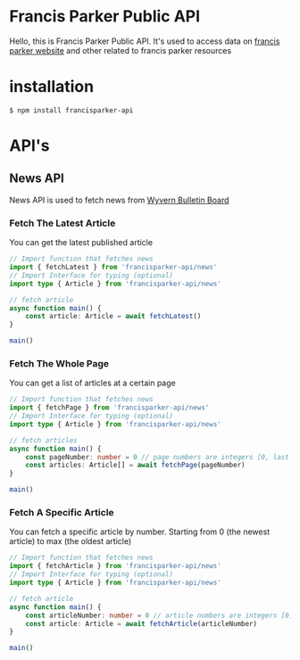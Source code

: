 # Francis Parker Public API
Hello, this is Francis Parker Public API. It's used to access data on [francis parker website](https://francisparkerlouisville.org) and other related to francis parker resources
# installation
```
$ npm install francisparker-api
```
# API's
## News API
News API is used to fetch news from [Wyvern Bulletin Board](https://francisparkerlouisville.org/wyvernbullbtinboard/)
### Fetch The Latest Article
You can get the latest published article
```typescript
// Import function that fetches news
import { fetchLatest } from 'francisparker-api/news'
// Import Interface for typing (optional)
import type { Article } from 'francisparker-api/news'

// fetch article
async function main() {
    const article: Article = await fetchLatest()
}

main() 
```

### Fetch The Whole Page
You can get a list of articles at a certain page
```typescript
// Import function that fetches news
import { fetchPage } from 'francisparker-api/news'
// Import Interface for typing (optional)
import type { Article } from 'francisparker-api/news'

// fetch articles
async function main() {
    const pageNumber: number = 0 // page numbers are integers [0, last page], where 0 is the first page (page with the latest news)
    const articles: Article[] = await fetchPage(pageNumber)
}

main() 
```

### Fetch A Specific Article
You can fetch a specific article by number. Starting from 0 (the newest article) to max (the oldest article)
```typescript
// Import function that fetches news
import { fetchArticle } from 'francisparker-api/news'
// Import Interface for typing (optional)
import type { Article } from 'francisparker-api/news'

// fetch article
async function main() {
    const articleNumber: number = 0 // article numbers are integers [0, last article], where 0 is the latest article and last article is the oldest one
    const article: Article = await fetchArticle(articleNumber)
}

main()
```
